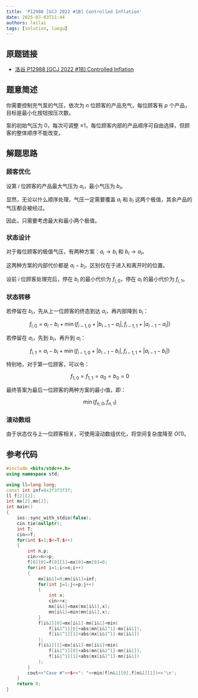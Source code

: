 ```yaml
---
title: 'P12988 [GCJ 2022 #1B] Controlled Inflation'
date: 2025-07-03T11:44
authors: lailai
tags: [solution, luogu]
---
```


## 原题链接

- [洛谷 P12988 [GCJ 2022 #1B] Controlled Inflation](https://www.luogu.com.cn/problem/P12988)

<!-- truncate -->

## 题意简述

你需要控制充气泵的气压，依次为 $n$ 位顾客的产品充气，每位顾客有 $p$ 个产品，目标是最小化按钮按压次数。

泵的初始气压为 $0$，每次可调整 $\pm 1$，每位顾客内部的产品顺序可自由选择，但顾客的整体顺序不能改变。

## 解题思路

### 顾客优化

设第 $i$ 位顾客的产品最大气压为 $a_i$，最小气压为 $b_i$。

显然，无论以什么顺序处理，气压一定需要覆盖 $a_i$ 和 $b_i$ 这两个极值，其余产品的气压都会被经过。

因此，只需要考虑最大和最小两个极值。

### 状态设计

对于每位顾客的极值气压，有两种方案：$a_i\to b_i$ 和 $b_i\to a_i$。

这两种方案的内部代价都是 $a_i-b_i$，区别仅在于进入和离开时的位置。

设前 $i$ 位顾客处理完后，停在 $b_i$ 的最小代价为 $f_{i,0}$，停在 $a_i$ 的最小代价为 $f_{i,1}$。

### 状态转移

若停留在 $b_i$，先从上一位顾客的终态到达 $a_i$，再内部降到 $b_i$：

$$
f_{i,0}=a_i-b_i+\min\left(f_{i-1,0}+|b_{i-1}-a_i|,f_{i-1,1}+|a_{i-1}-a_i|\right)
$$

若停留在 $a_i$，先到 $b_i$，再升到 $a_i$：

$$
f_{i,1}=a_i-b_i+\min\left(f_{i-1,0}+|b_{i-1}-b_i|,f_{i-1,1}+|a_{i-1}-b_i|\right)
$$

特别地，对于第一位顾客，可以令：

$$
f_{1,0}=f_{1,1}=a_0=b_0=0
$$

最终答案为最后一位顾客的两种方案的最小值，即：

$$
\min(f_{n,0},f_{n,1})
$$

### 滚动数组

由于状态仅与上一位顾客相关，可使用滚动数组优化，将空间复杂度降至 $O(1)$。

## 参考代码

```cpp
#include <bits/stdc++.h>
using namespace std;

using ll=long long;
const int inf=0x3f3f3f3f;
ll f[2][2];
int mx[2],mn[2];
int main()
{
    ios::sync_with_stdio(false);
    cin.tie(nullptr);
    int T;
    cin>>T;
    for(int $=1;$<=T;$++)
    {
    	int n,p;
    	cin>>n>>p;
    	f[0][0]=f[0][1]=mx[0]=mn[0]=0;
    	for(int i=1;i<=n;i++)
    	{
    		mx[i&1]=0;mn[i&1]=inf;
    		for(int j=1;j<=p;j++)
    		{
    			int x;
    			cin>>x;
    			mx[i&1]=max(mx[i&1],x);
    			mn[i&1]=min(mn[i&1],x);
    		}
    		f[i&1][0]=mx[i&1]-mn[i&1]+min(
    			f[i&1^1][0]+abs(mn[i&1^1]-mx[i&1]),
    			f[i&1^1][1]+abs(mx[i&1^1]-mx[i&1])
    		);
			f[i&1][1]=mx[i&1]-mn[i&1]+min(
				f[i&1^1][0]+abs(mn[i&1^1]-mn[i&1]),
				f[i&1^1][1]+abs(mx[i&1^1]-mn[i&1])
			);
    	}
    	cout<<"Case #"<<$<<": "<<min(f[n&1][0],f[n&1][1])<<'\n';
    }
    return 0;
}
```
